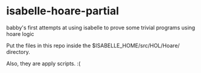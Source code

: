 # isabelle-hoare-partial
babby's first attempts at using isabelle to prove some trivial programs using hoare logic 

Put the files in this repo inside the $ISABELLE_HOME/src/HOL/Hoare/ directory. 

Also, they are apply scripts. :( 
